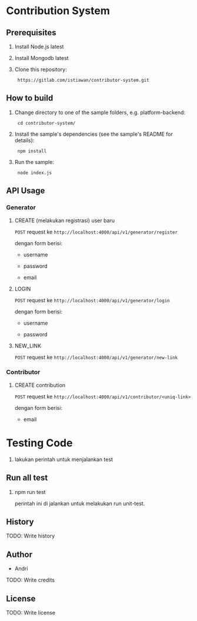 
# Contribution System

## Prerequisites
1. Install Node.js latest

2. Install Mongodb latest

3. Clone this repository:

		https://gitlab.com/istiawan/contributor-system.git
		

## How to build
1. Change directory to one of the sample folders, e.g. platform-backend:

		cd contributor-system/

2. Install the sample's dependencies (see the sample's README for details):

		npm install

3. Run the sample:

		node index.js

  

## API Usage


### Generator

1. CREATE (melakukan registrasi) user baru

	`POST` request ke `http://localhost:4000/api/v1/generator/register`

	dengan form berisi:

	* username

	* password

	* email

  

2. LOGIN

	`POST` request ke `http://localhost:4000/api/v1/generator/login`

	dengan form berisi:

	* username

	* password


3. NEW_LINK

	`POST` request ke `http://localhost:4000/api/v1/generator/new-link`
  

### Contributor

1. CREATE contribution

	`POST` request ke `http://localhost:4000/api/v1/contributor/<uniq-link>`

	dengan form berisi:

	* email


# Testing Code

1. lakukan perintah untuk menjalankan test
  

## Run all test

1. npm run test

	perintah ini di jalankan untuk melakukan run unit-test.

  

## History

  

TODO: Write history

  

## Author

* Andri
  

TODO: Write credits

  

## License

  

TODO: Write license